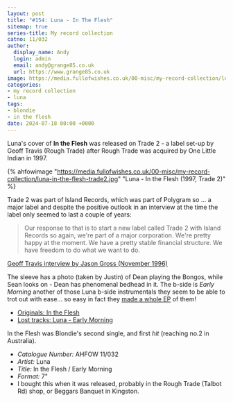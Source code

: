 ```yaml
---
layout: post
title: "#154: Luna - In The Flesh"
sitemap: true
series-title: My record collection
catno: 11/032
author:
  display_name: Andy
  login: admin
  email: andy@grange85.co.uk
  url: https://www.grange85.co.uk
image: https://media.fullofwishes.co.uk/00-misc/my-record-collection/luna-in-the-flesh-trade2.jpg
categories:
- my record collection
- luna
tags:
- blondie
- in the flesh
date: 2024-07-18 00:00 +0000
---
```

Luna's cover of **In the Flesh** was released on Trade 2 - a label set-up by Geoff Travis (Rough Trade) after Rough Trade was acquired by One Little Indian in 1997. 

{% ahfowimage "https://media.fullofwishes.co.uk/00-misc/my-record-collection/luna-in-the-flesh-trade2.jpg" "Luna - In the Flesh (1997, Trade 2)" %}

Trade 2 was part of Island Records, which was part of Polygram so ... a major label and despite the positive outlook in an interview at the time the label only seemed to last a couple of years:

<blockquote>
Our response to that is to start a new label called Trade 2 with Island Records so again, we're part of a major corporation. We're pretty happy at the moment. We have a pretty stable financial structure. We have freedom to do what we want to do.
</blockquote>
<p class="caption"><a href="https://www.furious.com/perfect/rt.html">Geoff Travis interview by Jason Gross (November 1996)</a></p>

The sleeve has a photo (taken by Justin) of Dean playing the Bongos, while Sean looks on - Dean has phenomenal bedhead in it. The b-side is _Early Morning_ another of those Luna b-side instrumentals they seem to be able to trot out with ease... so easy in fact they [made a whole EP](/2024/06/03/my-record-collection-141-luna-a-place-of-greater-safety/) of them!

- [Originals: In the Flesh](/2013/09/25/originals-in-the-flesh-by-blondie-covered-by-luna/)
- [Lost tracks: Luna - Early Morning](/2021/05/21/audio-lost-tracks-luna-early-morning/)

In the Flesh was Blondie's second single, and first _hit_ (reaching no.2 in Australia).

 - *Catalogue Number:* AHFOW 11/032
 - *Artist:* Luna 
 - *Title:* In the Flesh / Early Morning
 - *Format:* 7"
 - I bought this when it was released, probably in the Rough Trade (Talbot Rd) shop, or Beggars Banquet in Kingston.
